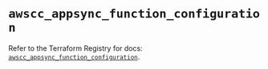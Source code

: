 # `awscc_appsync_function_configuration`

Refer to the Terraform Registry for docs: [`awscc_appsync_function_configuration`](https://registry.terraform.io/providers/hashicorp/awscc/0.70.0/docs/resources/appsync_function_configuration).
